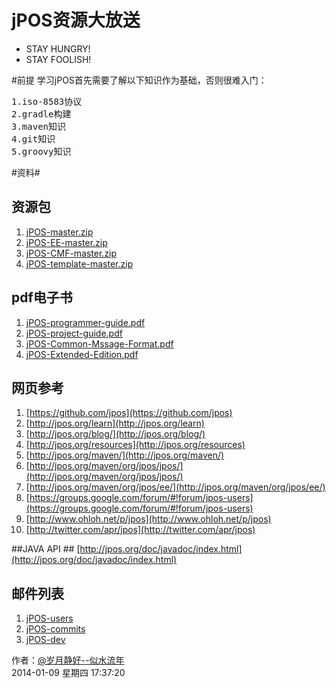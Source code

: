 jPOS资源大放送
=========
- STAY HUNGRY!
- STAY FOOLISH!

#前提
学习jPOS首先需要了解以下知识作为基础，否则很难入门：
<pre>
1.iso-8583协议
2.gradle构建
3.maven知识
4.git知识
5.groovy知识
</pre>

#资料#
## 资源包 ##
1. [jPOS-master.zip](https://github.com/jpos/jPOS/archive/master.zip)
1. [jPOS-EE-master.zip](https://github.com/jpos/jPOS-EE/archive/master.zip)
1. [jPOS-CMF-master.zip](https://github.com/jpos/jPOS-CMF/archive/master.zip)
1. [jPOS-template-master.zip](https://github.com/jpos/jPOS-template/archive/master.zip)

## pdf电子书 ##
1. [jPOS-programmer-guide.pdf](http://jpos.org/doc/proguide-draft.pdf)
1. [jPOS-project-guide.pdf](http://jpos.org/doc/jPOS-Project-Guide.pdf)
1. [jPOS-Common-Mssage-Format.pdf](http://jpos.org/doc/jPOS-CMF.pdf)
1. [jPOS-Extended-Edition.pdf](http://jpos.org/doc/jPOS-EE.pdf)

## 网页参考 ##
1. [https://github.com/jpos](https://github.com/jpos)
1. [http://jpos.org/learn](http://jpos.org/learn)
2. [http://jpos.org/blog/](http://jpos.org/blog/)
1. [http://jpos.org/resources](http://jpos.org/resources)
1. [http://jpos.org/maven/](http://jpos.org/maven/)
1. [http://jpos.org/maven/org/jpos/jpos/](http://jpos.org/maven/org/jpos/jpos/)
1. [http://jpos.org/maven/org/jpos/ee/](http://jpos.org/maven/org/jpos/ee/)
1. [https://groups.google.com/forum/#!forum/jpos-users](https://groups.google.com/forum/#!forum/jpos-users)
1. [http://www.ohloh.net/p/jpos](http://www.ohloh.net/p/jpos)
1. [http://twitter.com/apr/jpos](http://twitter.com/apr/jpos)

##JAVA API ##
[http://jpos.org/doc/javadoc/index.html](http://jpos.org/doc/javadoc/index.html)

## 邮件列表 ##
1. [jPOS-users](http://groups.google.com/group/jpos-users )
1. [jPOS-commits](http://groups.google.com/group/jpos-commits)
1. [jPOS-dev](http://www.yahoogroups.com/group/jpos-dev)

作者：[@岁月静好--似水流年](http://weibo.com/u/1747720793)<br/>
2014-01-09 星期四 17:37:20 
